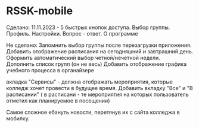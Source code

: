 # RSSK-mobile
Сделано:
11.11.2023 - 5 быстрых кнопок доступа. Выбор группы. Профиль. Настройки. Вопрос - ответ. О программе


Не сделано: 
Запомнить выбор группы после перезагрузки приложения.
Добавить отображение расписания на сегодняшний и завтрашний день.
Оформить автоматический выбор четной/нечетной недели.  
Дополнить список групп (он не весь)
Добавить отображение графика учебного процесса в органайзере


вкладка "Сервисы" - должна отображать мероприятия, которые колледж хочет провести в будущее время.
Добавить вкладку "Все" и "В расписании" ( в расписани - те мероприятия на которых пользователь отметил как планируемое в посещении) 




Самое сложное ебануть новости, перетянув их с сайта колледжа в мобилку. 
